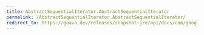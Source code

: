 ```yaml
---
title: AbstractSequentialIterator.AbstractSequentialIterator
permalink: /AbstractSequentialIterator.AbstractSequentialIterator/
redirect_to: https://guava.dev/releases/snapshot-jre/api/docs/com/google/common/collect/AbstractSequentialIterator.html#AbstractSequentialIterator-T-
---
```

